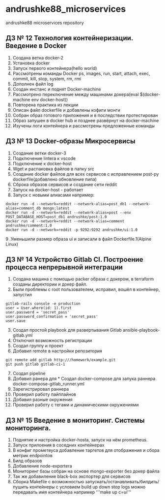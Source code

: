 # andrushke88_microservices
andrushke88 microservices repository
## ДЗ № 12 Технология контейнеризации. Введение в Docker
1. Создана ветка docker-2
2. Установка docker
3. Запуск первого контейнера(hello world)
4. Рассмотрены команды Docker ps, images, run, start, attach, exec, commit, kill, stop, system, rm, rmi
5. Дополнен файл log
6. Создан инстанс и поднят Docker-machine
7. Рассмотрено переключение между машинами докера(eval $(docker-machine env docker-host))
8. Повторена практика из лекции
9. Описан файл dockerfile и добавлены кофиги монги
10. Собран образ готового приложения и в последствии протестирован
11. Образ запушен в docker hub и позднее развёрнут на docker-machine
12. Изучены логи контейнера и рассмотрены предложенные команды

## ДЗ № 13 Docker-образы Микросервисы
1. Создание ветки docker-3
2. Подключение linterа к vscode
3. Подключение к docker-host
4. Wget и распаковка файлов в папку src
5. Создание docker файлов для всех сервисов с исправлением post-py dockerfile(добавлено обновление пипа)
6. Сброка образов сервисов и создание сети reddit
7. Запуск на docker-host - работает
8. Запуск с новыми алиасами например:
```console
docker run -d --network=reddit --network-alias=post_db1 --network-alias=comment_db mongo:latest
docker run -d --network=reddit --network-alias=post --env POST_DATABASE_HOST=post_db1 andrushke/post:1.0
docker run -d --network=reddit --network-alias=comment andrushke/comment:1.0
docker run -d --network=reddit -p 9292:9292 andrushke/ui:1.0
```
9 .Уменьшили размер образа ui и записали в файл Dockerfile.1(Alpine Linux)

## ДЗ № 14 Устройство Gitlab CI. Построение процесса непрерывной интеграции 
1. Cоздана машина с помощью packer образа с докером, в terraform созданы директории и докер файл. 
2. Были проблемы с root пользователем, исправил, вошёл в контейнер, запустил 
```console
gitlab-rails console -e production
user = User.where(id: 1).first
user.password = 'secret_pass' 
user.password_confirmation = 'secret_pass'
user.save
```
3. Создал простой playbook для развертывания Gitlab ansible-playbook-gitlab.yml
4. Отключил возможность регистрации
5. Создал группу и проект
6. Добавил remote в настройки репозитория 
```console
git remote add gitlab http:///homework/example.git 
git push gitlab gitlab-ci-1
```
7. Создал pipeline 
8. Добавил ранера для * Создал docker-compose для запука раннера docker-compose-gitlab_runner.yml 
9. Зарегистрировал раннера 
10. Проверил работу пайплайнов 
11. Добавил разные окружения 
12. Проверил работу с тегами и динамическими окружениями

## ДЗ № 15 Введение в мониторинг. Системы мониторинга. 
1. Поднятие и настройка docker-hosta, запуск на нём prometheus.
2. Запуск прилоения в соседних контейнерах
3. В конфиг прометеуса добавление таргетов для отображения и сбора метрик endpointов
4. Билд образов
5. Добавление node-exporterа
6. Мониторинг базы собран на основе mongo-exporter без докер файла
7. Так же добавиление black-box экспортер для сервисов
8. Сборка Makefile с возможностью запускать/останавливать/билдить/пушить контейнеры с условием build up down stop logs можно передавать имя контейнера например '''make up c=ui'''


